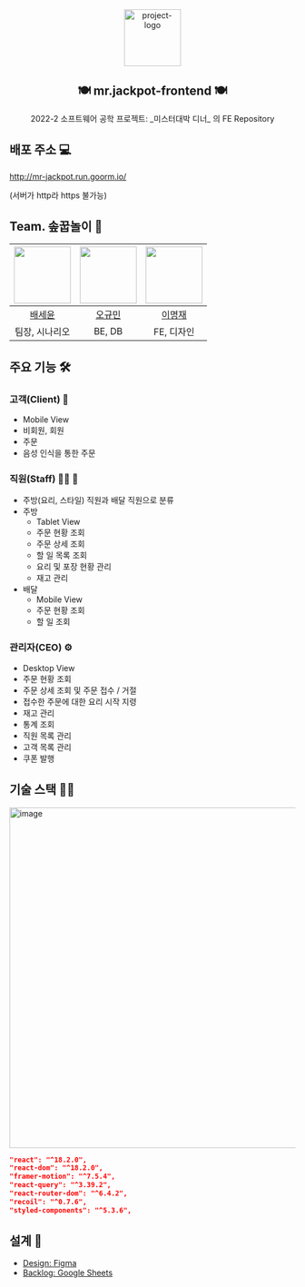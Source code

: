 <div align="center">
    <img src="https://user-images.githubusercontent.com/42960217/204437791-4315a4e2-a4ce-49b1-8bb0-b3598fcfb9be.png" width="100" alt="project-logo" />
    <h2> 🍽️ mr.jackpot-frontend 🍽️ </h2>
    <p>
        2022-2 소프트웨어 공학 프로젝트: _미스터대박 디너_ 의 FE Repository
    </p>
</div>

## 배포 주소 💻

http://mr-jackpot.run.goorm.io/

(서버가 http라 https 불가능)

## Team. 솦꿉놀이 :bricks:

|[<img src="https://github.com/bsu1313.png" width="100px">](https://github.com/bsu1313)|[<img src="https://github.com/mulmuri.png" width="100px">](https://github.com/mulmuri)|[<img src="https://github.com/leemir.png" width="100px">](https://github.com/leemir)|
|:---:|:---:|:---:|
|[배세윤](https://github.com/bsu1313) | [오규민](https://github.com/mulmuri) | [이명재](https://github.com/leemir) |
| 팀장, 시나리오 | BE, DB | FE, 디자인 |

## 주요 기능 :hammer_and_wrench:

### 고객(Client) 🙋

- Mobile View
- 비회원, 회원
- 주문
- 음성 인식을 통한 주문

### 직원(Staff) 🧑‍🍳 🛵

- 주방(요리, 스타일) 직원과 배달 직원으로 분류
- 주방
  - Tablet View
  - 주문 현황 조회
  - 주문 상세 조회
  - 할 일 목록 조회
  - 요리 및 포장 현황 관리
  - 재고 관리
- 배달
  - Mobile View
  - 주문 현황 조회
  - 할 일 조회

### 관리자(CEO) ⚙️

- Desktop View
- 주문 현황 조회
- 주문 상세 조회 및 주문 접수 / 거절
- 접수한 주문에 대한 요리 시작 지령
- 재고 관리
- 통계 조회
- 직원 목록 관리
- 고객 목록 관리
- 쿠폰 발행

## 기술 스택 👨‍💻

<img width="600" alt="image" src="https://user-images.githubusercontent.com/42960217/204447218-13f2c09c-68f1-48a8-88cd-740353c1d4f4.png">

```json
"react": "^18.2.0",
"react-dom": "^18.2.0",
"framer-motion": "^7.5.4",
"react-query": "^3.39.2",
"react-router-dom": "^6.4.2",
"recoil": "^0.7.6",
"styled-components": "^5.3.6",
```

## 설계 🎨

- [Design: Figma](https://www.figma.com/file/jiEoPJU8r1cKEKv910g7lf/%EB%AF%B8%EC%8A%A4%ED%84%B0-%EB%8C%80%EB%B0%95?node-id=0%3A1&t=PL9IWylZRBSmEUxK-1)
- [Backlog: Google Sheets](https://docs.google.com/spreadsheets/d/1IxcWuRHUh4RxkXxqA2spEbAnz4E9R6rAAPnk1BWNNZg/edit?usp=sharing)
